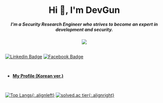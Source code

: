 <h1 align="center">Hi 👋, I'm DevGun</h1>

<h5 align="center">I'm a Security Research Engineer who strives to become an expert in development and security.</h5>

<div align="center"><img src="https://hits.seeyoufarm.com/api/count/incr/badge.svg?url=https%3A%2F%2Fgithub.com%2Fdevgunho&count_bg=%236BE3D4&title_bg=%23555555&icon=&icon_color=%23E7E7E7&title=hits&edge_flat=false"/></div>

<br/>

[![Linkedin Badge](https://img.shields.io/badge/-LinkedIn-blue?style=flat-square&logo=Linkedin&logoColor=white&link=https://www.linkedin.com/in/gunho-park-%EB%B0%95%EA%B1%B4%ED%98%B8-319a6b18b/)](https://www.linkedin.com/in/gunho-park-%EB%B0%95%EA%B1%B4%ED%98%B8-319a6b18b/) [![Facebook Badge](https://img.shields.io/badge/facebook-1877f2?style=flat-square&logo=facebook&logoColor=white&link=https://www.facebook.com/profile.php?id=100034064333066)](https://www.facebook.com/profile.php?id=100034064333066)

<br/>

- **[My Profile (Korean ver.)](https://devgunho.github.io)**

<br/>

[![Top Langs](https://github-readme-stats.vercel.app/api/top-langs/?username=devgunho&layout=compact&langs_count=8){:.alignleft}](https://github.com/anuraghazra/github-readme-stats)  [![solved.ac tier](http://mazassumnida.wtf/api/generate_badge?boj=pghufs2015){:.alignright}](#https://solved.ac/profile/pghufs2015)

